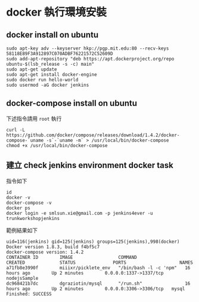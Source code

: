 docker 執行環境安裝
===================

docker install on ubuntu
------------------------

```
sudo apt-key adv --keyserver hkp://pgp.mit.edu:80 --recv-keys 58118E89F3A912897C070ADBF76221572C52609D
sudo add-apt-repository "deb https://apt.dockerproject.org/repo ubuntu-$(lsb_release -s -c) main"
sudo apt-get update
sudo apt-get install docker-engine
sudo docker run hello-world
sudo usermod -aG docker jenkins
```

docker-compose install on ubuntu
--------------------------------

下述指令請用 `root` 執行

```
curl -L https://github.com/docker/compose/releases/download/1.4.2/docker-compose-`uname -s`-`uname -m` > /usr/local/bin/docker-compose
chmod +x /usr/local/bin/docker-compose
```

建立 check jenkins environment docker task
------------------------------------------

指令如下

```
id
docker -v
docker-compose -v
docker ps
docker login -e smlsun.xie@gmail.com -p jenkins4ever -u trunkworkshopjenkins
```

範例結果如下

```
uid=116(jenkins) gid=125(jenkins) groups=125(jenkins),998(docker)
Docker version 1.8.3, build f4bf5c7
docker-compose version: 1.4.2
CONTAINER ID        IMAGE                 COMMAND                  CREATED             STATUS              PORTS                    NAMES
a71fb8e3990f        miiixr/picklete_env   "/bin/bash -l -c 'npm"   16 hours ago        Up 2 minutes        0.0.0.0:1337->1337/tcp   nodejsSample
dc968421b7dc        dgraziotin/mysql      "/run.sh"                16 hours ago        Up 2 minutes        0.0.0.0:3306->3306/tcp   mysql
Finished: SUCCESS
```
